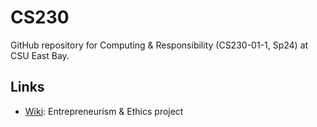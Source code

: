 # CS230
GitHub repository for Computing & Responsibility (CS230-01-1, Sp24) at CSU East Bay.

## Links
- [Wiki](https://github.com/aadiego/CS230/wiki): Entrepreneurism & Ethics project
